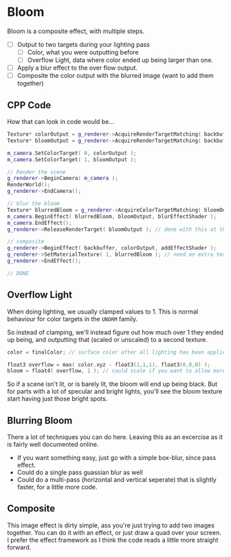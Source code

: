 Bloom
======

Bloom is a composite effect, with multiple steps.

- [ ] Output to two targets during your lighting pass
    - [ ] Color, what you were outputting before
    - [ ] Overflow Light, data where color ended up being larger than one.
- [ ] Apply a blur effect to the over flow output.
- [ ] Composite the color output with the blurred image (want to add them together)

## CPP Code
How that can look in code would be...

```cpp
Texture* colorOutput = g_renderer->AcquireRenderTargetMatching( backbuffer ); 
Texture* bloomOutput = g_renderer->AcquireRenderTargetMatching( backbuffer ); 

m_camera.SetColorTarget( 0, colorOutput ); 
m_camera.SetColorTarget( 1, bloomOutput ); 

// Render the scene
g_renderer->BeginCamera( m_camera );
RenderWorld(); 
g_renderer->EndCamera(); 

// blur the bloom
Texture* blurredBloom = g_renderer->AcquireColorTargetMatching( bloomOutput ); 
m_camera.BeginEffect( blurredBloom, bloomOutput, blurEffectShader ); 
m_camera.EndEffect(); 
g_renderer->ReleaseRenderTarget( bloomOutput ); // done with this at this point; 

// composite 
g_renderer->BeginEffect( backbuffer, colorOutput, addEffectShader ); 
g_renderer->SetMaterialTexture( 1, blurredBloom ); // need an extra texture for this effect
g_renderer->EndEffect(); 

// DONE
```

## Overflow Light
When doing lighting, we usually clamped values to 1.  This is normal behaviour for 
color targets in the `UNORM` family.  

So instead of clamping, we'll instead figure out how much over 1 they ended up being, and outputting that (scaled or unscaled)
to a second texture.

```cpp
color = finalColor; // surface color after all lighting has been applied

float3 overflow = max( color.xyz - float3(1,1,1), float3(0,0,0) ); 
bloom = float4( overflow, 1 ); // could scale if you want to allow more range outside of just 1 to 2....
```

So if a scene isn't lit, or is barely lit, the bloom will end up being black.  But for parts with a lot of specular and bright
lights, you'll see the bloom texture start having just those bright spots.


## Blurring Bloom
There a lot of techniques you can do here.  Leaving this as an excercise as it is fairly well documented online. 

- If you want something easy, just go with a simple box-blur, since pass effect.
- Could do a single pass guassian blur as well
- Could do a multi-pass (horizontal and vertical seperate) that is slightly faster, for a little more code.

## Composite
This image effect is dirty simple, ass you're just trying to add two images together.  You can do it with an effect, or just draw a quad over your screen.  I prefer the effect framework as I think the code reads a little more straight forward. 

